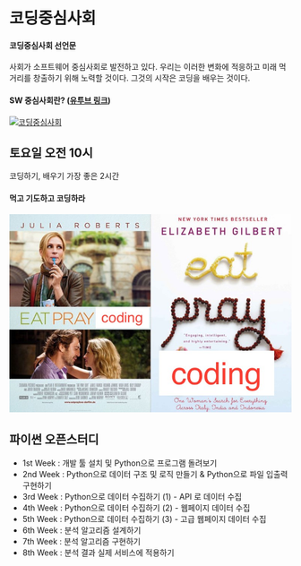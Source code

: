 # 코딩중심사회

#### 코딩중심사회 선언문

사회가 소프트웨어 중심사회로 발전하고 있다.
우리는 이러한 변화에 적응하고 미래 먹거리를 창출하기 위해 노력할 것이다.
그것의 시작은 코딩을 배우는 것이다.


#### SW 중심사회란? ([유투브 링크](https://www.youtube.com/watch?v=IxnTqkSmH9k))

[![코딩중심사회](https://img.youtube.com/vi/IxnTqkSmH9k/maxresdefault.jpg)](https://www.youtube.com/watch?v=IxnTqkSmH9k "SW 중심사회")

## 토요일 오전 10시

코딩하기, 배우기 가장 좋은 2시간

#### 먹고 기도하고 코딩하라
![먹고기도하고코딩하라](eatpraycoding.jpg)


## 파이썬 오픈스터디
- 1st Week : 개발 툴 설치 및 Python으로 프로그램 돌려보기
- 2nd Week : Python으로 데이터 구조 및 로직 만들기 & Python으로 파일 입출력 구현하기
- 3rd Week : Python으로 데이터 수집하기 (1) - API 로 데이터 수집
- 4th Week : Python으로 데이터 수집하기 (2) - 웹페이지 데이터 수집
- 5th Week : Python으로 데이터 수집하기 (3) - 고급 웹페이지 데이터 수집
- 6th Week : 분석 알고리즘 설계하기
- 7th Week : 분석 알고리즘 구현하기
- 8th Week : 분석 결과 실제 서비스에 적용하기
